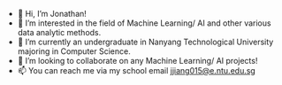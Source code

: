 - 👋 Hi, I’m Jonathan!
- 👀 I’m interested in the field of Machine Learning/ AI and other various data analytic methods.
- 🌱 I’m currently an undergraduate in Nanyang Technological University majoring in Computer Science.
- 💞️ I’m looking to collaborate on any Machine Learning/ AI projects!
- 📫 You can reach me via my school email jjiang015@e.ntu.edu.sg

<!---
JonathanJJL/JonathanJJL is a ✨ special ✨ repository because its `README.md` (this file) appears on your GitHub profile.
You can click the Preview link to take a look at your changes.
--->
